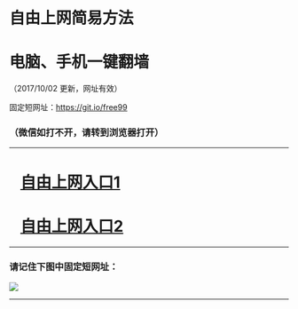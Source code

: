 ﻿# 自由上网简易方法

# 电脑、手机一键翻墙

（2017/10/02 更新，网址有效）

固定短网址：https://git.io/free99

### （微信如打不开，请转到浏览器打开）


***





# &nbsp;&nbsp; <a href="http://ft904320331.fwtz-zhenx1001.xyz/fwqtz01.html?t=100200112019 " target="_blank">自由上网入口1</a>
# &nbsp;&nbsp; <a href="http://ft31311308.fw-tzzhen1002.xyz/fwqtz02.html?t=100200131945 " target="_blank">自由上网入口2</a>
***

### 请记住下图中固定短网址：

<img src="https://s3-us-west-2.amazonaws.com/fwq-1001/yjfq-20170905okok.png" /> 


***

